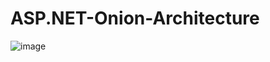 # ASP.NET-Onion-Architecture
![image](https://github.com/user-attachments/assets/6e1a5726-838b-4690-b9be-711d38f8c1b7)
